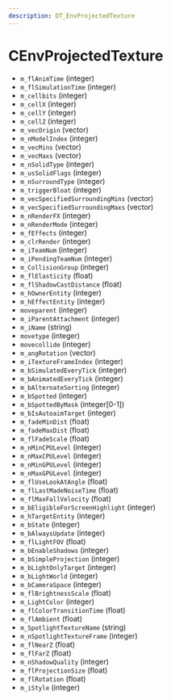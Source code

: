 ```yaml
---
description: DT_EnvProjectedTexture
---
```


# CEnvProjectedTexture


* `m_flAnimTime` (integer)
* `m_flSimulationTime` (integer)
* `m_cellbits` (integer)
* `m_cellX` (integer)
* `m_cellY` (integer)
* `m_cellZ` (integer)
* `m_vecOrigin` (vector)
* `m_nModelIndex` (integer)
* `m_vecMins` (vector)
* `m_vecMaxs` (vector)
* `m_nSolidType` (integer)
* `m_usSolidFlags` (integer)
* `m_nSurroundType` (integer)
* `m_triggerBloat` (integer)
* `m_vecSpecifiedSurroundingMins` (vector)
* `m_vecSpecifiedSurroundingMaxs` (vector)
* `m_nRenderFX` (integer)
* `m_nRenderMode` (integer)
* `m_fEffects` (integer)
* `m_clrRender` (integer)
* `m_iTeamNum` (integer)
* `m_iPendingTeamNum` (integer)
* `m_CollisionGroup` (integer)
* `m_flElasticity` (float)
* `m_flShadowCastDistance` (float)
* `m_hOwnerEntity` (integer)
* `m_hEffectEntity` (integer)
* `moveparent` (integer)
* `m_iParentAttachment` (integer)
* `m_iName` (string)
* `movetype` (integer)
* `movecollide` (integer)
* `m_angRotation` (vector)
* `m_iTextureFrameIndex` (integer)
* `m_bSimulatedEveryTick` (integer)
* `m_bAnimatedEveryTick` (integer)
* `m_bAlternateSorting` (integer)
* `m_bSpotted` (integer)
* `m_bSpottedByMask` (integer[0-1])
* `m_bIsAutoaimTarget` (integer)
* `m_fadeMinDist` (float)
* `m_fadeMaxDist` (float)
* `m_flFadeScale` (float)
* `m_nMinCPULevel` (integer)
* `m_nMaxCPULevel` (integer)
* `m_nMinGPULevel` (integer)
* `m_nMaxGPULevel` (integer)
* `m_flUseLookAtAngle` (float)
* `m_flLastMadeNoiseTime` (float)
* `m_flMaxFallVelocity` (float)
* `m_bEligibleForScreenHighlight` (integer)
* `m_hTargetEntity` (integer)
* `m_bState` (integer)
* `m_bAlwaysUpdate` (integer)
* `m_flLightFOV` (float)
* `m_bEnableShadows` (integer)
* `m_bSimpleProjection` (integer)
* `m_bLightOnlyTarget` (integer)
* `m_bLightWorld` (integer)
* `m_bCameraSpace` (integer)
* `m_flBrightnessScale` (float)
* `m_LightColor` (integer)
* `m_flColorTransitionTime` (float)
* `m_flAmbient` (float)
* `m_SpotlightTextureName` (string)
* `m_nSpotlightTextureFrame` (integer)
* `m_flNearZ` (float)
* `m_flFarZ` (float)
* `m_nShadowQuality` (integer)
* `m_flProjectionSize` (float)
* `m_flRotation` (float)
* `m_iStyle` (integer)
